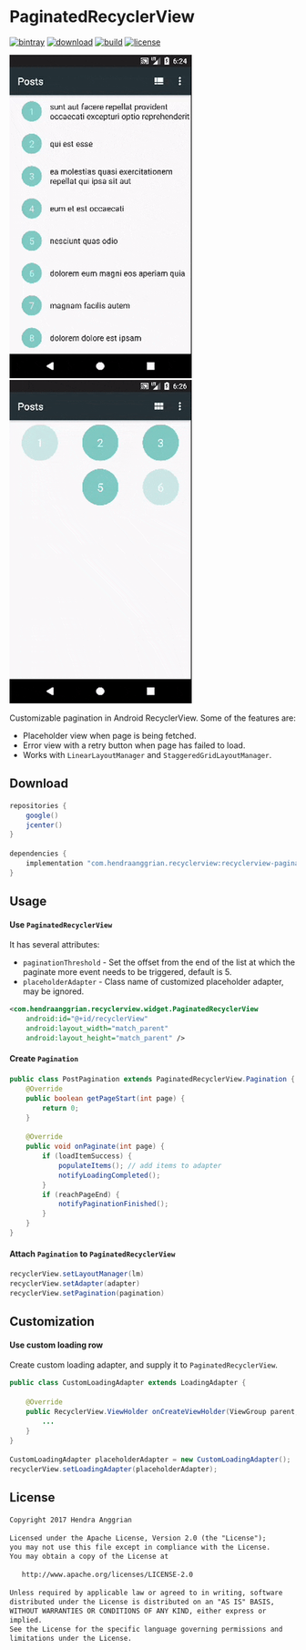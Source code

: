 PaginatedRecyclerView
=====================
[![bintray](https://img.shields.io/badge/bintray-recyclerview-brightgreen.svg)](https://bintray.com/hendraanggrian/recyclerview)
[![download](https://api.bintray.com/packages/hendraanggrian/recyclerview/recyclerview-paginated/images/download.svg)](https://bintray.com/hendraanggrian/recyclerview/recyclerview-paginated/_latestVersion)
[![build](https://travis-ci.com/hendraanggrian/recyclerview-paginated.svg)](https://travis-ci.com/hendraanggrian/recyclerview-paginated)
[![license](https://img.shields.io/badge/license-Apache--2.0-blue.svg)](http://www.apache.org/licenses/LICENSE-2.0)

![demo_list][demo_list] ![demo_grid][demo_grid]

Customizable pagination in Android RecyclerView. Some of the features are:
 * Placeholder view when page is being fetched.
 * Error view with a retry button when page has failed to load.
 * Works with `LinearLayoutManager` and `StaggeredGridLayoutManager`.

Download
--------
```gradle
repositories {
    google()
    jcenter()
}

dependencies {
    implementation "com.hendraanggrian.recyclerview:recyclerview-paginated:$version"
}
```

Usage
-----
#### Use `PaginatedRecyclerView`
It has several attributes:
 * `paginationThreshold` - Set the offset from the end of the list at which the paginate more event needs to be triggered, default is 5.
 * `placeholderAdapter` - Class name of customized placeholder adapter, may be ignored.

```xml
<com.hendraanggrian.recyclerview.widget.PaginatedRecyclerView
    android:id="@+id/recyclerView"
    android:layout_width="match_parent"
    android:layout_height="match_parent" />
```

#### Create `Pagination`
```java
public class PostPagination extends PaginatedRecyclerView.Pagination {
    @Override
    public boolean getPageStart(int page) {
        return 0;
    }

    @Override
    public void onPaginate(int page) {
        if (loadItemSuccess) {
            populateItems(); // add items to adapter
            notifyLoadingCompleted();
        }
        if (reachPageEnd) {
            notifyPaginationFinished();
        }
    }
}
```

#### Attach `Pagination` to `PaginatedRecyclerView`
```java
recyclerView.setLayoutManager(lm)
recyclerView.setAdapter(adapter)
recyclerView.setPagination(pagination)
```

Customization
-------------
#### Use custom loading row
Create custom loading adapter, and supply it to `PaginatedRecyclerView`.
```java
public class CustomLoadingAdapter extends LoadingAdapter {

    @Override
    public RecyclerView.ViewHolder onCreateViewHolder(ViewGroup parent, int viewType) {
        ...
    }
}

CustomLoadingAdapter placeholderAdapter = new CustomLoadingAdapter();
recyclerView.setLoadingAdapter(placeholderAdapter);
```

License
-------
    Copyright 2017 Hendra Anggrian

    Licensed under the Apache License, Version 2.0 (the "License");
    you may not use this file except in compliance with the License.
    You may obtain a copy of the License at

       http://www.apache.org/licenses/LICENSE-2.0

    Unless required by applicable law or agreed to in writing, software
    distributed under the License is distributed on an "AS IS" BASIS,
    WITHOUT WARRANTIES OR CONDITIONS OF ANY KIND, either express or implied.
    See the License for the specific language governing permissions and
    limitations under the License.

[demo_list]: /art/demo_list.gif
[demo_grid]: /art/demo_grid.gif
